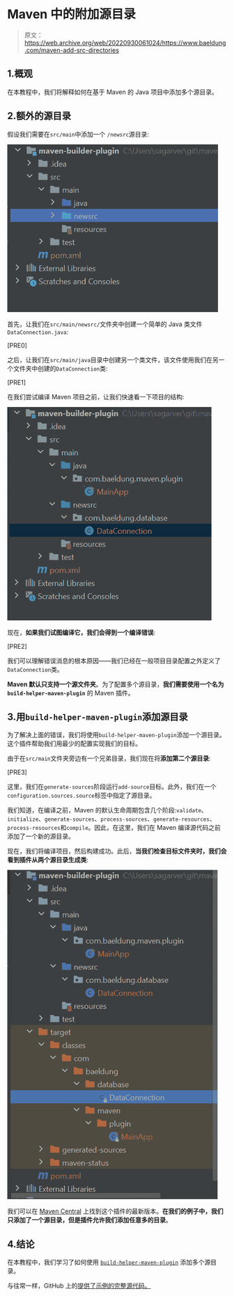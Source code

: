 # Maven 中的附加源目录

> 原文：<https://web.archive.org/web/20220930061024/https://www.baeldung.com/maven-add-src-directories>

## 1.概观

在本教程中，我们将解释如何在基于 Maven 的 Java 项目中添加多个源目录。

## 2.额外的源目录

假设我们需要在`src/main`中添加一个 `/newsrc`源目录:

[![](img/0c42909d3d560593e2e774d5ebac71e7.png)](/web/20220626083300/https://www.baeldung.com/wp-content/uploads/2021/07/mavenProject-1.png)

首先，让我们在`src/main/newsrc/`文件夹中创建一个简单的 Java 类文件`DataConnection.java`:

[PRE0]

之后，让我们在`src/main/java`目录中创建另一个类文件，该文件使用我们在另一个文件夹中创建的`DataConnection`类:

[PRE1]

在我们尝试编译 Maven 项目之前，让我们快速看一下项目的结构:

[![](img/28f4b94538fe3ae18bb10c79050c624d.png)](/web/20220626083300/https://www.baeldung.com/wp-content/uploads/2021/07/mavenProjectWithSubDir-1.png)

现在，**如果我们试图编译它，我们会得到一个编译错误**:

[PRE2]

我们可以理解错误消息的根本原因——我们已经在一般项目目录配置之外定义了`DataConnection`类。

**Maven 默认只支持一个源文件夹**。为了配置多个源目录，**我们需要使用一个名为`build-helper-maven-plugin`** 的 Maven 插件。

## 3.用`build-helper-maven-plugin`添加源目录

为了解决上面的错误，我们将使用`build-helper-maven-plugin`添加一个源目录。这个插件帮助我们用最少的配置实现我们的目标。

由于在`src/main`文件夹旁边有一个兄弟目录，我们现在将**添加第二个源目录**:

[PRE3]

这里，我们在`generate-sources`阶段运行`add-source`目标。此外，我们在一个`configuration.sources.source`标签中指定了源目录。

我们知道，在编译之前，Maven 的默认生命周期包含几个阶段:`validate`、`initialize`、`generate-sources`、`process-sources`、`generate-resources`、`process-resources`和`compile`。因此，在这里，我们在 Maven 编译源代码之前添加了一个新的源目录。

现在，我们将编译项目，然后构建成功。此后，**当我们检查目标文件夹时，我们会看到插件从两个源目录生成类**:

[![](img/da6fe496b7d255adb6be2c2615b4d3d2.png)](/web/20220626083300/https://www.baeldung.com/wp-content/uploads/2021/07/mavenProjectWithSubDirWithTarget-1.png)

我们可以在 [Maven Central](https://web.archive.org/web/20220626083300/https://search.maven.org/classic/#search%7Cga%7C1%7Cg%3A%22org.codehaus.mojo%22%20a%3A%22build-helper-maven-plugin%22) 上找到这个插件的最新版本。**在我们的例子中，我们只添加了一个源目录，但是插件允许我们添加任意多的目录**。

## 4.结论

在本教程中，我们学习了如何使用 [`build-helper-maven-plugin`](https://web.archive.org/web/20220626083300/https://www.mojohaus.org/build-helper-maven-plugin/usage.html) 添加多个源目录。

与往常一样，GitHub 上的[提供了示例的完整源代码。](https://web.archive.org/web/20220626083300/https://github.com/eugenp/tutorials/tree/master/maven-modules/maven-builder-plugin)